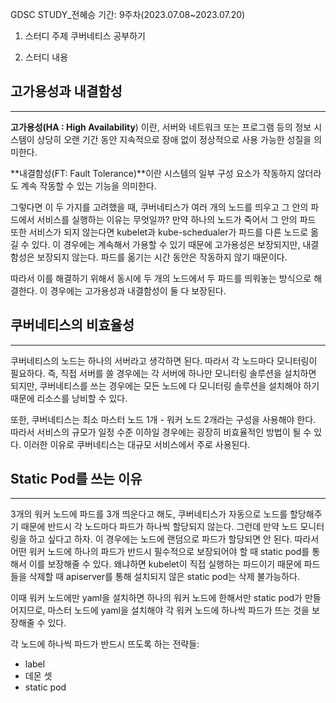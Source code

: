 GDSC STUDY_전혜승
기간: 9주차(2023.07.08~2023.07.20)

1. 스터디 주제
   쿠버네티스 공부하기

2. 스터디 내용
## 고가용성과 내결함성

---

**고가용성(HA : High Availability**) 이란, 서버와 네트워크 또는 프로그램 등의 정보 시스템이 상당히 오랜 기간 동안 지속적으로 장애 없이 정상적으로 사용 가능한 성질을 의미한다.

**내결함성(FT: Fault Tolerance)**이란 시스템의 일부 구성 요소가 작동하지 않더라도 계속 작동할 수 있는 기능을 의미한다.

그렇다면 이 두 가지를 고려했을 때, 쿠버네티스가 여러 개의 노드를 띄우고 그 안의 파드에서 서비스를 실행하는 이유는 무엇일까? 만약 하나의 노드가 죽어서 그 안의 파드 또한 서비스가 되지 않는다면 kubelet과 kube-schedualer가 파드를 다른 노드로 옮길 수 있다. 이 경우에는 계속해서 가용할 수 있기 때문에 고가용성은 보장되지만, 내결함성은 보장되지 않는다. 파드를 옮기는 시간 동안은 작동하지 않기 때문이다.

따라서 이를 해결하기 위해서 동시에 두 개의 노드에서 두 파드를 띄워놓는 방식으로 해결한다. 이 경우에는 고가용성과 내결함성이 둘 다 보장된다.

## 쿠버네티스의 비효율성

---

쿠버네티스의 노드는 하나의 서버라고 생각하면 된다. 따라서 각 노드마다 모니터링이 필요하다. 즉, 직접 서버를 쓸 경우에는 각 서버에 하나만 모니터링 솔루션을 설치하면 되지만, 쿠버네티스를 쓰는 경우에는 모든 노드에 다 모니터링 솔루션을 설치해야 하기 때문에 리소스를 낭비할 수 있다.

또한, 쿠버네티스는 최소 마스터 노드 1개 - 워커 노드 2개라는 구성을 사용해야 한다. 따라서 서비스의 규모가 일정 수준 이하일 경우에는 굉장히 비효율적인 방법이 될 수 있다. 이러한 이유로 쿠버네티스는 대규모 서비스에서 주로 사용된다.

## Static Pod를 쓰는 이유

---

3개의 워커 노드에 파드를 3개 띄운다고 해도, 쿠버네티스가 자동으로 노드를 할당해주기 때문에 반드시 각 노드마다 파드가 하나씩 할당되지 않는다. 그런데 만약 노드 모니터링을 하고 싶다고 하자. 이 경우에는 노드에 랜덤으로 파드가 할당되면 안 된다. 따라서 어떤 워커 노드에 하나의 파드가 반드시 필수적으로 보장되어야 할 때 static pod를 통해서 이를 보장해줄 수 있다. 왜냐하면 kubelet이 직접 실행하는 파드이기 때문에 파드들을 삭제할 때 apiserver를 통해 설치되지 않은 static pod는 삭제 불가능하다.

이때 워커 노드에만 yaml을 설치하면 하나의 워커 노드에 한해서만 static pod가 만들어지므로, 마스터 노드에 yaml을 설치해야 각 워커 노드에 하나씩 파드가 뜨는 것을 보장해줄 수 있다.

각 노드에 하나씩 파드가 반드시 뜨도록 하는 전략들:

- label
- 데몬 셋
- static pod